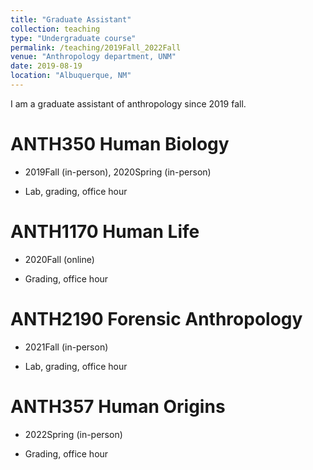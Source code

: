 ```yaml
---
title: "Graduate Assistant"
collection: teaching
type: "Undergraduate course"
permalink: /teaching/2019Fall_2022Fall
venue: "Anthropology department, UNM"
date: 2019-08-19
location: "Albuquerque, NM"
---
```


I am a graduate assistant of anthropology since 2019 fall. 

ANTH350 Human Biology
======

- 2019Fall (in-person), 2020Spring (in-person)

- Lab, grading, office hour

ANTH1170 Human Life
======
- 2020Fall (online)

- Grading, office hour

ANTH2190 Forensic Anthropology 
======
- 2021Fall (in-person)

- Lab, grading, office hour

ANTH357 Human Origins
======
- 2022Spring (in-person)

- Grading, office hour
